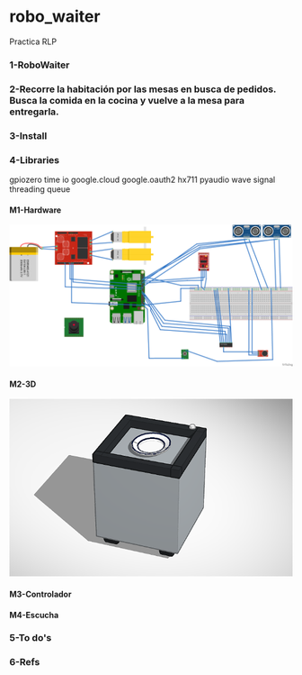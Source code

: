 # robo_waiter
Practica RLP 

### 1-RoboWaiter

### 2-Recorre la habitación por las mesas en busca de pedidos. Busca la comida en la cocina y vuelve a la mesa para entregarla.

### 3-Install

### 4-Libraries

gpiozero
time 
io
google.cloud
google.oauth2
hx711
pyaudio
wave
signal
threading
queue


#### M1-Hardware

![Diagrama de conexiones](https://github.com/45Hack45/robo_waiter/blob/main/conexiones%20proyecto_bb.png)

#### M2-3D

![Modelo 3D](https://github.com/45Hack45/robo_waiter/blob/main/robot3Dbasic.png)

#### M3-Controlador

#### M4-Escucha
  
### 5-To do's

### 6-Refs

